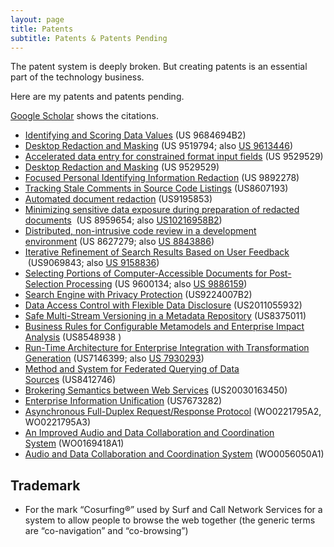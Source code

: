 ```yaml
---
layout: page
title: Patents
subtitle: Patents & Patents Pending
---
```


The patent system is deeply broken. But creating patents is an essential part of the technology business.

Here are my patents and patents pending.

[Google Scholar](http://scholar.google.com/citations?hl=en&user=d0FLp-q9vFEC&view_op=list_works&pagesize=100) shows the citations.

*   [Identifying and Scoring Data Values](https://patents.google.com/patent/US9684694B2/) (US 9684694B2)
*   [Desktop Redaction and Masking](https://www.google.com/patents/US9519794) (US 9519794; also [US 9613446](https://patents.google.com/patent/US9613446B2/en))
*   [Accelerated data entry for constrained format input fields](https://www.google.com/patents/US9529529) (US 9529529)
*   [Desktop Redaction and Masking](https://www.google.com/patents/US9529529) (US 9529529)
*   [Focused Personal Identifying Information Redaction](https://patents.google.com/patent/US9892278B2/en) (US 9892278)
*   [Tracking Stale Comments in Source Code Listings](https://www.google.com/patents/US8607193) (US8607193)
*   [Automated document redaction](http://www.google.com/patents/US9195853) (US9195853)
*   [Minimizing sensitive data exposure during preparation of redacted documents](https://www.google.com/patents/US8959654)  (US 8959654; also [US10216958B2](https://patents.google.com/patent/US10216958B2))
*   [Distributed, non-intrusive code review in a development environment](https://www.google.com/patents/US8627279) (US 8627279; also [US 8843886](https://patents.google.com/patent/US8843886B2/en))
*   [Iterative Refinement of Search Results Based on User Feedback](https://patents.google.com/patent/US9069843B2)  (US9069843; also [US 9158836](https://patents.google.com/patent/US9158836B2/en))
*   [Selecting Portions of Computer-Accessible Documents for Post-Selection Processing](https://www.google.com/patents/US9600134) (US 9600134; also [US 9886159](https://patents.google.com/patent/US9886159B2/en))
*   [Search Engine with Privacy Protection](https://patents.google.com/patent/US9224007B2/en) (US9224007B2)
*   [Data Access Control with Flexible Data Disclosure](http://www.google.com/patents?id=TW1NAQAAEBAJ) (US2011055932)
*   [Safe Multi-Stream Versioning in a Metadata Repository](https://www.google.com/patents/US8375011) (US8375011)
*   [Business Rules for Configurable Metamodels and Enterprise Impact Analysis](https://www.google.com/patents/US8548938) (US8548938 )
*   [Run-Time Architecture for Enterprise Integration with Transformation Generation](https://www.google.com/patents/US7146399) (US7146399; also [US 7930293](http://www.google.com/patents/US7930293))
*   [Method and System for Federated Querying of Data Sources](https://www.google.com/patents/US8412746) (US8412746)
*   [Brokering Semantics between Web Services](http://www.google.com/patents/US20030163450) (US20030163450)
*   [Enterprise Information Unification](https://www.google.com/patents/US7673282) (US7673282)
*   [Asynchronous Full-Duplex Request/Response Protocol](http://v3.espacenet.com/textdoc?DB=EPODOC&IDX=WO0221795&F=0) (WO0221795A2, WO0221795A3)
*   [An Improved Audio and Data Collaboration and Coordination System](http://www.wipo.int/patentscope/search/en/WO2001069418) (WO0169418A1)
*   [Audio and Data Collaboration and Coordination System](http://v3.espacenet.com/textdoc?DB=EPODOC&IDX=WO0056050&F=0) (WO0056050A1)


Trademark
---------

*   For the mark “Cosurfing®” used by Surf and Call Network Services for a system to allow people to browse the web together (the generic terms are “co-navigation” and “co-browsing”)
